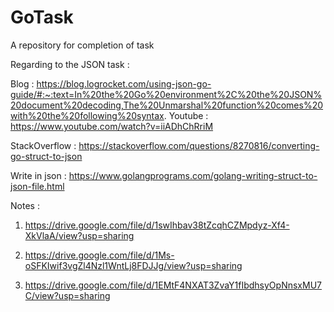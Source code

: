 # GoTask
A repository for completion of task 


Regarding to the JSON task : 

Blog : https://blog.logrocket.com/using-json-go-guide/#:~:text=In%20the%20Go%20environment%2C%20the%20JSON%20document%20decoding,The%20Unmarshal%20function%20comes%20with%20the%20following%20syntax.
Youtube : https://www.youtube.com/watch?v=iiADhChRriM

StackOverflow : https://stackoverflow.com/questions/8270816/converting-go-struct-to-json

Write in json : https://www.golangprograms.com/golang-writing-struct-to-json-file.html






Notes :

1. https://drive.google.com/file/d/1swIhbav38tZcqhCZMpdyz-Xf4-XkVlaA/view?usp=sharing

2. https://drive.google.com/file/d/1Ms-oSFKIwif3vgZl4Nzl1WntLj8FDJJg/view?usp=sharing

3. https://drive.google.com/file/d/1EMtF4NXAT3ZvaY1fIbdhsyOpNnsxMU7C/view?usp=sharing
